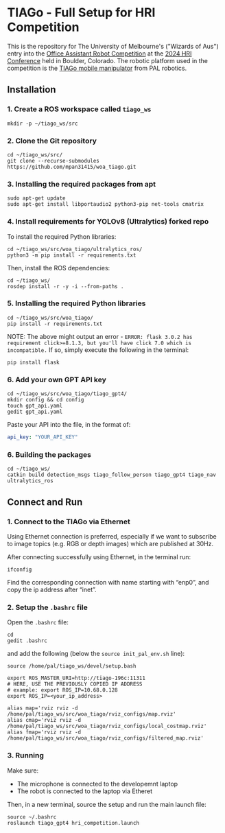 # TIAGo - Full Setup for HRI Competition

This is the repository for The University of Melbourne's ("Wizards of Aus") entry into the [Office Assistant Robot Competition](https://hri2024c.web.app/hri2014rc2.html) at the [2024 HRI Conference](https://humanrobotinteraction.org/2024/) held in Boulder, Colorado. The robotic platform used in the competition is the [TIAGo mobile manipulator](https://pal-robotics.com/robots/tiago/) from PAL robotics. 

## Installation

### 1. Create a ROS workspace called `tiago_ws`
```shell script
mkdir -p ~/tiago_ws/src
```

### 2. Clone the Git repository
```shell script
cd ~/tiago_ws/src/
git clone --recurse-submodules https://github.com/mpan31415/woa_tiago.git
```

### 3. Installing the required packages from apt
```shell script
sudo apt-get update
sudo apt-get install libportaudio2 python3-pip net-tools cmatrix
```

### 4. Install requirements for YOLOv8 (Ultralytics) forked repo
To install the required Python libraries:
```shell script
cd ~/tiago_ws/src/woa_tiago/ultralytics_ros/
python3 -m pip install -r requirements.txt
```
Then, install the ROS dependencies:
```shell script
cd ~/tiago_ws/
rosdep install -r -y -i --from-paths .
```

### 5. Installing the required Python libraries
```shell script
cd ~/tiago_ws/src/woa_tiago/
pip install -r requirements.txt
```
NOTE: The above might output an error - `ERROR: flask 3.0.2 has requirement click>=8.1.3, but you'll have click 7.0 which is incompatible.`
If so, simply execute the following in the terminal:
```shell script
pip install flask
```

### 6. Add your own GPT API key
```shell script
cd ~/tiago_ws/src/woa_tiago/tiago_gpt4/
mkdir config && cd config
touch gpt_api.yaml
gedit gpt_api.yaml
```
Paste your API into the file, in the format of:
```yaml
api_key: "YOUR_API_KEY"
```

### 6. Building the packages
```shell script
cd ~/tiago_ws/
catkin build detection_msgs tiago_follow_person tiago_gpt4 tiago_nav ultralytics_ros
```


## Connect and Run

### 1. Connect to the TIAGo via Ethernet
Using Ethernet connection is preferred, especially if we want to subscribe to image topics (e.g. RGB or depth images) which are published at 30Hz.

After connecting successfully using Ethernet, in the terminal run:
```shell script
ifconfig
```
Find the corresponding connection with name starting with “enp0”, and copy the ip address after “inet”. 

### 2. Setup the `.bashrc` file
Open the `.bashrc` file:
```shell script
cd
gedit .bashrc
```
and add the following (below the `source init_pal_env.sh` line):
```shell script
source /home/pal/tiago_ws/devel/setup.bash

export ROS_MASTER_URI=http://tiago-196c:11311
# HERE, USE THE PREVIOUSLY COPIED IP ADDRESS
# example: export ROS_IP=10.68.0.128
export ROS_IP=<your_ip_address>

alias map='rviz rviz -d /home/pal/tiago_ws/src/woa_tiago/rviz_configs/map.rviz'
alias cmap='rviz rviz -d /home/pal/tiago_ws/src/woa_tiago/rviz_configs/local_costmap.rviz'
alias fmap='rviz rviz -d /home/pal/tiago_ws/src/woa_tiago/rviz_configs/filtered_map.rviz'
```

### 3. Running
Make sure:
- The microphone is connected to the developemnt laptop
- The robot is connected to the laptop via Etheret

Then, in a new terminal, source the setup and run the main launch file:
```shell script
source ~/.bashrc
roslaunch tiago_gpt4 hri_competition.launch
```